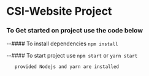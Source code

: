 # CSI-Website Project

### To Get started on project use the code below

--#### To install dependencies
`npm install`

--#### To start project use
`npm start` or `yarn start`

       provided Nodejs and yarn are installed
